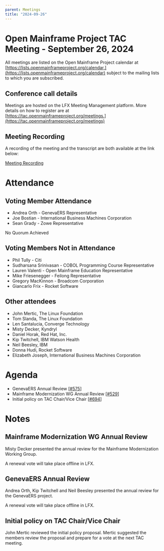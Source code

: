 ```yaml
---
parent: Meetings
title: "2024-09-26"
---
```


# Open Mainframe Project TAC Meeting - September 26, 2024

All meetings are listed on the Open Mainframe Project calendar at [https://lists.openmainframeproject.org/calendar,](https://lists.openmainframeproject.org/calendar) subject to the mailing lists to which you are subscribed.

## Conference call details

Meetings are hosted on the LFX Meeting Management platform. More details on how to register are at [https://tac.openmainframeproject.org/meetings.](https://tac.openmainframeproject.org/meetings)

## Meeting Recording

A recording of the meeting and the transcript are both available at the link below:

[Meeting Recording](https://zoom.us/rec/share/iEBeI4MlO61tnoCPX-nn_ygn_4eufPTOFg3R8-1TYbveirlxBnPKmqkPyAgb1Kvy.WUPV3qTpWnSbF7GP)

# Attendance

## Voting Member Attendance

* Andrea Orth - GenevaERS Representative
* Joe Bostian - International Business Machines Corporation
* Sean Grady - Zowe Representative

No Quorum Achieved

## Voting Members Not in Attendance

* Phil Tully - Citi
* Sudharsana Srinivasan - COBOL Programming Course Representative
* Lauren Valenti - Open Mainframe Education Representative
* Mike Friesenegger - Feilong Representative
* Gregory MacKinnon - Broadcom Corporation
* Giancarlo Frix - Rocket Software

## Other attendees

* John Mertic, The Linux Foundation
* Tom Slanda, The Linux Foundation
* Len Santalucia, Converge Technology
* Misty Decker, Kyndryl 
* Daniel Horak, Red Hat, Inc.
* Kip Twitchell, IBM Watson Health
* Neil Beesley, IBM
* Donna Hudi, Rocket Software
* Elizabeth Joseph, International Business Machines Corporation

# Agenda

* GenevaERS Annual Review [[#575](https://github.com/orgs/openmainframeproject/projects/21/views/1?pane=issue&itemId=42385478)]
* Mainframe Modernization WG Annual Review [[#529](https://github.com/orgs/openmainframeproject/projects/21/views/1?pane=issue&itemId=35490696)]
* Initial policy on TAC Chair/Vice Chair [[#694](https://github.com/openmainframeproject/tac/pull/694)]

# Notes

## Mainframe Modernization WG Annual Review

Misty Decker presented the annual review for the Mainframe Modernization Working Group.

A renewal vote will take place offline in LFX.

## GenevaERS Annual Review

Andrea Orth, Kip Twitchell and Neil Beesley presented the annual review for the GenevaERS project.

A renewal vote will take place offline in LFX.

## Initial policy on TAC Chair/Vice Chair

John Mertic reviewed the initial policy proposal.  Mertic suggested the members review the proposal and prepare for a vote at the next TAC meeting.
